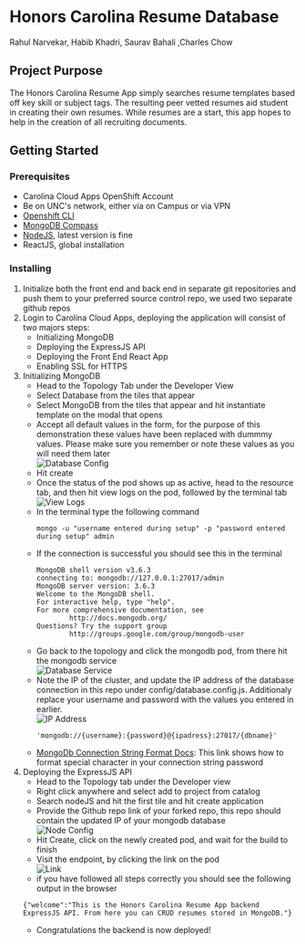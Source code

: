 # Honors Carolina Resume Database
Rahul Narvekar, Habib Khadri, Saurav Bahali ,Charles Chow

## Project Purpose

The Honors Carolina Resume App simply searches resume templates based off key skill or subject tags. The resulting peer vetted resumes aid student in creating their own resumes. While resumes are a start, this app hopes to help in the creation of all recruiting documents.

## Getting Started
### Prerequisites
* Carolina Cloud Apps OpenShift Account
* Be on UNC's network, either via on Campus or via VPN
* [Openshift CLI](https://docs.openshift.com/container-platform/4.2/cli_reference/openshift_cli/getting-started-cli.html)
* [MongoDB Compass](https://www.mongodb.com/try/download/compass)
* [NodeJS](https://nodejs.org/en/download/), latest version is fine
* ReactJS, global installation

### Installing
1. Initialize both the front end and back end in separate git repositories and push them to your preferred source control repo, we used two separate github repos
2. Login to Carolina Cloud Apps, deploying the application will consist of two majors steps:
    * Initializing MongoDB
    * Deploying the ExpressJS API
    * Deploying the Front End React App
    * Enabling SSL for HTTPS
3. Initializing MongoDB
    * Head to the Topology Tab under the Developer View
    * Select Database from the tiles that appear
    * Select MongoDB from the tiles that appear and hit instantiate template on the modal that opens
    * Accept all default values in the form, for the purpose of this demonstration these values have been replaced with dummmy values. Please make sure you remember or note these values as you will need them later\
        ![Database Config](resources/dbConfig.png)
    * Hit create
    * Once the status of the pod shows up as active, head to the resource tab, and then hit view logs on the pod, followed by the terminal tab\
        ![View Logs](resources/viewLogs.png)
    * In the terminal type the following command
        ```
        mongo -u "username entered during setup" -p "password entered during setup" admin
        ```
    * If the connection is successful you should see this in the terminal
        ```
        MongoDB shell version v3.6.3
        connecting to: mongodb://127.0.0.1:27017/admin
        MongoDB server version: 3.6.3
        Welcome to the MongoDB shell.
        For interactive help, type "help".
        For more comprehensive documentation, see
                http://docs.mongodb.org/
        Questions? Try the support group
                http://groups.google.com/group/mongodb-user
        ```
    * Go back to the topology and click the mongodb pod, from there hit the mongodb service\
        ![Database Service](resources/service.png)
    * Note the IP of the cluster, and update the IP address of the database connection in this repo under config/database.config.js. Additionaly replace your username and password with the values you entered in earlier. \
        ![IP Address](resources/ip.png)
        ```
        'mongodb://{username}:{password}@{ipadress}:27017/{dbname}'
        ```
    * [MongoDb Connection String Format Docs](https://docs.mongodb.com/manual/reference/connection-string/): This link shows how to format special character in your connection string password
4. Deploying the ExpressJS API
    * Head to the Topology tab under the Developer view
    * Right click anywhere and select add to project from catalog
    * Search nodeJS and hit the first tile and hit create application
    * Provide the Github repo link of your forked repo, this repo should contain the updated IP of your mongodb database\
    ![Node Config](resources/nodeconfig.png)
    * Hit Create, click on the newly created pod, and wait for the build to finish
    * Visit the endpoint, by clicking the link on the pod\
    ![Link](resources/arrow.png)
    * if you have followed all steps correctly you should see the following output in the browser
    ```
    {"welcome":"This is the Honors Carolina Resume App backend ExpressJS API. From here you can CRUD resumes stored in MongoDB."}
    ```
    * Congratulations the backend is now deployed!
